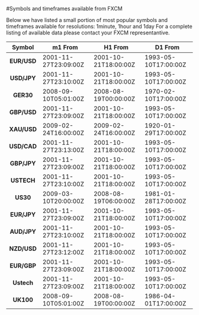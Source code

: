 #Symbols and timeframes available from FXCM

Below we have listed a small portion of most popular symbols and timeframes available for resolutions: 1minute, 1hour and 1day
For a complete listing of available data please contact your FXCM representantive.

|Symbol|m1 From|H1 From|D1 From
|:---:|---|---|---
|**EUR/USD**|2001-11-27T23:09:00Z|2001-10-21T18:00:00Z|1993-05-10T17:00:00Z
|**USD/JPY**|2001-11-27T23:10:00Z|2001-10-21T18:00:00Z|1993-05-10T17:00:00Z
|**GER30**|2008-09-10T05:01:00Z|2008-08-19T00:00:00Z|1970-02-10T17:00:00Z
|**GBP/USD**|2001-11-27T23:09:00Z|2001-10-21T18:00:00Z|1993-05-10T17:00:00Z
|**XAU/USD**|2009-02-24T16:00:00Z|2009-02-24T16:00:00Z|1920-01-29T17:00:00Z
|**USD/CAD**|2001-11-27T23:13:00Z|2001-10-21T18:00:00Z|1993-05-10T17:00:00Z
|**GBP/JPY**|2001-11-27T23:09:00Z|2001-10-21T18:00:00Z|1993-05-10T17:00:00Z
|**USTECH**|2001-11-27T23:10:00Z|2001-10-21T18:00:00Z|1993-05-10T17:00:00Z
|**US30**|2009-03-10T20:00:00Z|2008-08-19T06:00:00Z|1981-01-28T17:00:00Z
|**EUR/JPY**|2001-11-27T23:09:00Z|2001-10-21T18:00:00Z|1993-05-10T17:00:00Z
|**AUD/JPY**|2001-11-27T23:10:00Z|2001-10-21T18:00:00Z|1993-05-10T17:00:00Z
|**NZD/USD**|2001-11-27T23:12:00Z|2001-10-21T18:00:00Z|1993-05-10T17:00:00Z
|**EUR/GBP**|2001-11-27T23:09:00Z|2001-10-21T18:00:00Z|1993-05-10T17:00:00Z
|**Ustech**|2001-11-27T23:09:00Z|2001-10-21T18:00:00Z|1993-05-10T17:00:00Z
|**UK100**|2008-09-10T05:01:00Z|2008-08-19T00:00:00Z|1986-04-01T17:00:00Z
